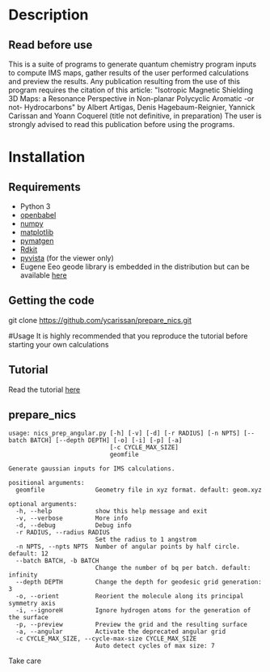 # Description
## Read before use
This is a suite of programs to generate quantum chemistry program inputs to compute IMS maps, gather results of the user performed calculations and preview the results.
Any publication resulting from the use of this program requires the citation of this article:
"Isotropic Magnetic Shielding 3D Maps: a Resonance Perspective in Non-planar Polycyclic Aromatic -or not- Hydrocarbons" by 
Albert Artigas, Denis Hagebaum-Reignier, Yannick Carissan and Yoann Coquerel (title not definitive, in preparation)
The user is strongly advised to read this publication before using the programs.

# Installation
## Requirements
- Python 3
- [openbabel](http://openbabel.org/wiki/Main_Page)
- [numpy](https://numpy.org/)
- [matplotlib](https://matplotlib.org/)
- [pymatgen](https://pymatgen.org/)
- [Rdkit](http://rdkit.org/)
- [pyvista](https://www.pyvista.org/) (for the viewer only)
- Eugene Eeo geode library is embedded in the distribution but can be available [here](https://github.com/eugene-eeo/spheres-from-triangles)

## Getting the code
git clone https://github.com/ycarissan/prepare_nics.git

#Usage
It is highly recommended that you reproduce the tutorial before starting your own calculations

## Tutorial
Read the tutorial [here](https://github.com/ycarissan/prepare_nics/blob/master/tutorial/tutorial.md)

## prepare_nics

```
usage: nics_prep_angular.py [-h] [-v] [-d] [-r RADIUS] [-n NPTS] [--batch BATCH] [--depth DEPTH] [-o] [-i] [-p] [-a]
                            [-c CYCLE_MAX_SIZE]
                            geomfile

Generate gaussian inputs for IMS calculations.

positional arguments:
  geomfile              Geometry file in xyz format. default: geom.xyz

optional arguments:
  -h, --help            show this help message and exit
  -v, --verbose         More info
  -d, --debug           Debug info
  -r RADIUS, --radius RADIUS
                        Set the radius to 1 angstrom
  -n NPTS, --npts NPTS  Number of angular points by half circle. default: 12
  --batch BATCH, -b BATCH
                        Change the number of bq per batch. default: infinity
  --depth DEPTH         Change the depth for geodesic grid generation: 3
  -o, --orient          Reorient the molecule along its principal symmetry axis
  -i, --ignoreH         Ignore hydrogen atoms for the generation of the surface
  -p, --preview         Preview the grid and the resulting surface
  -a, --angular         Activate the deprecated angular grid
  -c CYCLE_MAX_SIZE, --cycle-max-size CYCLE_MAX_SIZE
                        Auto detect cycles of max size: 7
```

Take care
